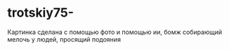 # trotskiy75-
Картинка сделана с помощью   фото и помощью ии, бомж собирающий мелочь у людей, просящий подояния

